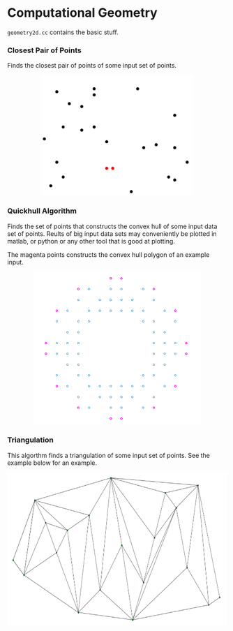 Computational Geometry
===================================

`geometry2d.cc` contains the basic stuff. 

### Closest Pair of Points
Finds the closest pair of points of some input set of points.

<p align="center">
<img src="images/closest.png" height="275" alt="Screenshot"/>
</p>


### Quickhull Algorithm
Finds the set of points that constructs the convex hull of some input data set of points.
Reults of big input data sets may conveniently be plotted in matlab, or python or any other tool that is good at plotting.

The magenta points constructs the convex hull polygon of an example input. 

<p align="center">
<img src="images/conv_hull.png" height="350" alt="Screenshot"/>
</p>

### Triangulation
This algorthm finds a triangulation of some input set of points.
See the example below for an example.

<p align="center">
<img src="images/triangul2.png" height="350" alt="Screenshot"/>
</p>
